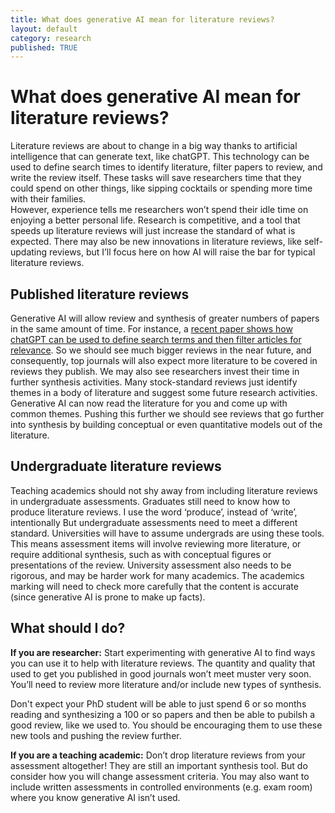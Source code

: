 ```yaml
---
title: What does generative AI mean for literature reviews? 
layout: default
category: research
published: TRUE
---
```


# What does generative AI mean for literature reviews? 

Literature reviews are about to change in a big way thanks to artificial intelligence that can generate text, like chatGPT.
This technology can be used to define search times to identify literature, filter papers to review, and write the review itself. These tasks will save researchers time that they could spend on other things, like sipping cocktails or spending more time with their families.  
However, experience tells me researchers won’t spend their idle time on enjoying a better personal life. Research is competitive, and a tool that speeds up literature reviews will just increase the standard of what is expected. 
There may also be new innovations in literature reviews, like self-updating reviews, but I’ll focus here on how AI will raise the bar for typical literature reviews. 

## Published literature reviews
Generative AI will allow review and synthesis of greater numbers of papers in the same amount of time. For instance, a [recent paper shows how chatGPT can be used to define search terms and then filter articles for relevance](https://www.researchsquare.com/article/rs-3099291/v1). 
So we should see much bigger reviews in the near future, and consequently, top journals will also expect more literature to be covered in reviews they publish. 
We may also see researchers invest their time in further synthesis activities. Many stock-standard reviews just identify themes in a body of literature and suggest some future research activities. Generative AI can now read the literature for you and come up with common themes. 
Pushing this further we should see reviews that go further into synthesis by building conceptual or even quantitative models out of the literature. 

## Undergraduate literature reviews
Teaching academics should not shy away from including literature reviews in undergraduate assessments. Graduates still need to know how to produce literature reviews.  I use the word ‘produce’, instead of ‘write’, intentionally 
But undergraduate assessments need to meet a different standard. Universities will have to assume undergrads are using these tools. This means assessment items will involve reviewing more literature, or require additional synthesis, such as with conceptual figures or presentations of the review. 
University assessment also needs to be rigorous, and may be harder work for many academics. The academics marking will need to check more carefully that the content is accurate (since generative AI is prone to make up facts). 

## What should I do? 

**If you are researcher:** Start experimenting with generative AI to find ways you can use it to help with literature reviews. The quantity and quality that used to get you published in good journals won’t meet muster very soon. You’ll need to review more literature and/or include new types of synthesis. 

Don't expect your PhD student will be able to just spend 6 or so months reading and synthesizing a 100 or so papers and then be able to pubilsh a good review, like we used to. You should be encouraging them to use these new tools and pushing the review further. 

**If you are a teaching academic:** Don’t drop literature reviews from your assessment altogether! They are still an important synthesis tool. But do consider how you will change assessment criteria. You may also want to include written assessments in controlled environments (e.g. exam room) where you know generative AI isn’t used. 


